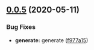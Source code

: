 ## [0.0.5](https://gitlab.oneitfarm.com/itfarm_zhangyi/idg-vue-ts/compare/0.0.4...0.0.5) (2020-05-11)


### Bug Fixes

* **generate:** generate ([f977a15](https://gitlab.oneitfarm.com/itfarm_zhangyi/idg-vue-ts/commit/f977a152739bfb069686f4fcdc4c2d169ef1b586))



